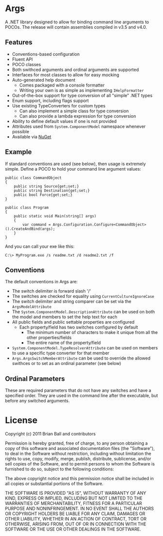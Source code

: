 Args
====

A .NET library designed to allow for binding command line arguments to POCOs.  The release will contain assemblies compiled in v3.5 and v4.0.

Features
--------

- Conventions-based configuration
- Fluent API
- POCO classes
- Both swithced arguments and ordinal arguments are supported
- Interfaces for most classes to allow for easy mocking
- Auto-generated help document
  - Comes packaged with a console formatter
  - Writing your own is as simple as implementing `IHelpFormatter`
- Out-of-the-box support for type conversion of all "simple" .NET types
- Enum support, including flags support
- Use existing TypeConverters for custom types
  - Can also implement a simple class for type conversion
  - Can also provide a lambda expression for type conversion
- Ability to define default values if one is not provided
- Attributes used from `System.ComponentModel` namespace whenever possible
- Available via [NuGet](http://www.nuget.org/Packages/Packages/Details/Args-1-0-0)

Example
--------

If standard conventions are used (see below), then usage is extremely simple. Define a POCO to hold your command line argument values:

    public class CommandObject
	{
	    public string Source{get;set;}
		public string Destination{get;set;}
		public bool Force{get;set;}
	}
	
	public class Program
	{
	    public static void Main(string[] args)
		{
		    var command = Args.Configuration.Configure<CommandObject>().CreateAndBind(args);
		}
	}

And you can call your exe like this:

	C:\> MyProgram.exe /s readme.txt /d readme2.txt /f
	
Conventions
-----------

The default conventions in Args are:

- The switch delimiter is forward slash '/'
- The switches are checked for equality using `CurrentCultureIgnoreCase`
- The switch delimiter and string comparer can be set via the `ArgsModelAttribute`
- The `System.ComponentModel.DescriptionAttribute` can be used on both the model and members to set the help text for each
- All public fields and public settable properties are configured
  - Each property/field has two switches configured by default
    - The minimum number of characters to make it unique from all the other properties/fields
	- The entire name of the property/field
- `System.ComponentModel.TypeResolverAttribute` can be used on members to use a specific type converter for that member
- `Args.ArgsSwitchMemberAttribute` can be used to override the allowed swithces or to set as an ordinal parameter (see below)


Ordinal Parameters
------------------

These are required parameters that do not have any switches and have a specified order. They are used in the command line after the executable,
but before any switched arguments.

	

License
=======
Copyright (c) 2011 Brian Ball and contributors

Permission is hereby granted, free of charge, to any person obtaining a copy
of this software and associated documentation files (the "Software"), to deal
in the Software without restriction, including without limitation the rights
to use, copy, modify, merge, publish, distribute, sublicense, and/or sell
copies of the Software, and to permit persons to whom the Software is
furnished to do so, subject to the following conditions:

The above copyright notice and this permission notice shall be included in
all copies or substantial portions of the Software.

THE SOFTWARE IS PROVIDED "AS IS", WITHOUT WARRANTY OF ANY KIND, EXPRESS OR
IMPLIED, INCLUDING BUT NOT LIMITED TO THE WARRANTIES OF MERCHANTABILITY,
FITNESS FOR A PARTICULAR PURPOSE AND NONINFRINGEMENT. IN NO EVENT SHALL THE
AUTHORS OR COPYRIGHT HOLDERS BE LIABLE FOR ANY CLAIM, DAMAGES OR OTHER
LIABILITY, WHETHER IN AN ACTION OF CONTRACT, TORT OR OTHERWISE, ARISING FROM,
OUT OF OR IN CONNECTION WITH THE SOFTWARE OR THE USE OR OTHER DEALINGS IN
THE SOFTWARE.